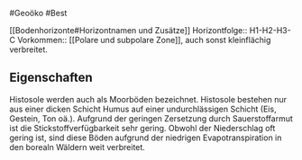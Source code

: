 #Geoöko #Best 

[[Bodenhorizonte#Horizontnamen und Zusätze]]
Horizontfolge:: H1-H2-H3-C
Vorkommen:: [[Polare und subpolare Zone]], auch sonst kleinflächig verbreitet.

## Eigenschaften

Histosole werden auch als Moorböden bezeichnet.
Histosole bestehen nur aus einer dicken Schicht Humus auf einer undurchlässigen Schicht (Eis, Gestein, Ton oä.). Aufgrund der geringen Zersetzung durch Sauerstoffarmut ist die Stickstoffverfügbarkeit sehr gering. Obwohl der Niederschlag oft gering ist, sind diese Böden aufgrund der niedrigen Evapotranspiration in den borealn Wäldern weit verbreitet.


